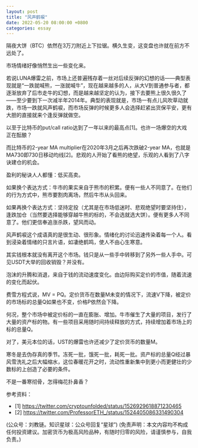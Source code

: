 ```yaml
---
layout: post
title: "风声鹤唳"
date: 2022-05-20 08:00:00 +0800
categories: essay
---
```


隔夜大饼（BTC）依然在3万刀附近上下拉锯。横久生变，这变盘也许就在前方不远处了。

市场情绪好像悄然生出一些变化来。

若说LUNA爆雷之前，市场上还普遍残存着一丝对后续反弹的幻想的话——典型表现就是“一跌就喊熊，一涨就喊牛”，现在越来越多的人，从大V到普通参与者，都逐渐放弃了后市走牛的幻想，而是越来越坚定的认为，接下去要熊上很久很久了——至少要到下一次减半年2014年。典型的表现就是，市场一有点儿风吹草动就跌，市场一跌就风声鹤唳，而市场反弹的时候更多人会选择赶紧出货保平安，更有大胆的直接就来个逢反弹就做空。

以至于比特币的put/call ratio达到了一年以来的最高点[1]。也许一场爆空的大戏正在酝酿？

而比特币的2-year MA multiplier在2020年3月之后再次跌破2-year MA，也就是MA730即730日移动均线[2]。悲观的人开始了看熊的绝望，乐观的人看到了八字诀建仓的机会。

盈利的秘诀人人都懂：低买高卖。

如果换个表达方式：牛市的果实来自于熊市的积累。便有一些人不同意了。在他们的行为方式中，熊市要割肉离场，然后牛市从头回来。

如果再换个表达方式：坚持定投（尤其是在市场低迷时、悲观绝望时要坚持住），逢跌加仓（当然要选择能够穿越牛熊的标的，不会选就选大饼）。便有更多人不同意了。他们更信奉追涨杀跌，望风而动。

风声鹤唳这个成语真的是很生动、很形象。情绪化的讨论迅速传染着每一个人。看到浸染着情绪的只言片语，如凄绝鹤鸣，使人不由心生寒意。

其实钱根本就没有离开这个市场。钱只是从一些手中转移到了另外一些人手中。可见USDT大举的回收销毁？并没有。

泡沫的升腾和消退，来自于钱的流动速度变化。由边际购买定价的市值，随着流速的变化而起伏。

费雪方程式说，MV = PQ。定价货币在数量M未变的情况下，流速V下降，被定价的市场标的总量Q如果也不变，价格P依然会下降。

何况，整个市场中被定价标的一直在膨胀、增加。牛市催生了大量的项目，发行了大量的资产标的物。有一些项目采用随时间持续释放的方式，持续增加着市场上的标的总量Q。

对了，美元本位的话，UST的爆雷也许还减少了定价货币的数量M。

寒冬是去伪存真的季节。冻死一批，饿死一批，耗死一批。资产标的总量Q经过暴风雪洗礼之后大幅缩水，这位春暖花开之时，流动性重新集中到更小而更健壮的少数标的上创造了必要的条件。

不是一番寒彻骨，怎得梅花扑鼻香？


参考资料：
- [1] https://twitter.com/cryptounfolded/status/1526929618871230465
- [2] https://twitter.com/ProfessorETH_/status/1524405086331490304

(公众号：刘教链。知识星球：公众号回复“星球”)
(免责声明：本文内容均不构成任何投资建议。加密货币为极高风险品种，有随时归零的风险，请谨慎参与，自我负责。)